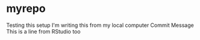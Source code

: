 # myrepo
Testing this setup
I'm writing this from my local computer
Commit Message
This is a line from RStudio too